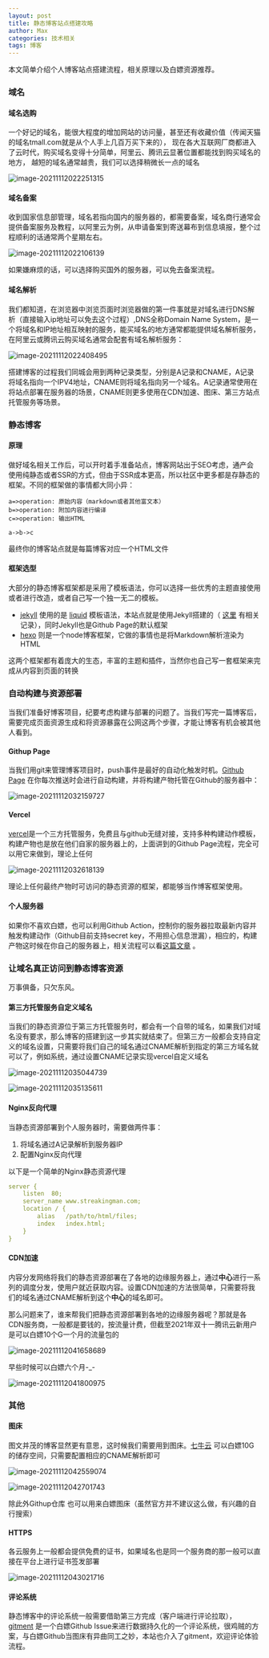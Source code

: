 ```yaml
---
layout: post
title: 静态博客站点搭建攻略
author: Max
categories: 技术相关
tags: 博客
---
```


本文简单介绍个人博客站点搭建流程，相关原理以及白嫖资源推荐。

### 域名

#### 域名选购
一个好记的域名，能很大程度的增加网站的访问量，甚至还有收藏价值（传闻天猫的域名tmall.com就是从个人手上几百万买下来的），
现在各大互联网厂商都进入了云时代，购买域名变得十分简单，阿里云、腾讯云显著位置都能找到购买域名的地方，
越短的域名通常越贵，我们可以选择稍微长一点的域名

![image-20211112022251315](https://media-bed.streakingman.com/image-20211112022251315.png)

#### 域名备案
收到国家信息部管理，域名若指向国内的服务器的，都需要备案，域名商行通常会提供备案服务及教程，以阿里云为例，从申请备案到寄送幕布到信息填报，整个过程顺利的话通常两个星期左右。

![image-20211112022106139](https://media-bed.streakingman.com/image-20211112022106139.png)

如果嫌麻烦的话，可以选择购买国外的服务器，可以免去备案流程。

#### 域名解析
我们都知道，在浏览器中浏览页面时浏览器做的第一件事就是对域名进行DNS解析（直接输入ip地址可以免去这个过程）,DNS全称Domain Name System，是一个将域名和IP地址相互映射的服务，能买域名的地方通常都能提供域名解析服务，在阿里云或腾讯云购买域名通常会配套有域名解析服务：

![image-20211112022408495](https://media-bed.streakingman.com/image-20211112022408495.png)

搭建博客的过程我们同城会用到两种记录类型，分别是A记录和CNAME，A记录将域名指向一个IPV4地址，CNAME则将域名指向另一个域名。A记录通常使用在将站点部署在服务器的场景，CNAME则更多使用在CDN加速、图床、第三方站点托管服务等场景。

### 静态博客

#### 原理

做好域名相关工作后，可以开时着手准备站点，博客网站出于SEO考虑，通产会使用纯静态或者SSR的方式，但由于SSR成本更高，所以社区中更多都是存静态的框架。不同的框架做的事情都大同小异：

```flow
a=>operation: 原始内容（markdown或者其他富文本）
b=>operation: 附加内容进行编译
c=>operation: 输出HTML

a->b->c
```

最终你的博客站点就是每篇博客对应一个HTML文件

#### 框架选型

大部分的静态博客框架都是采用了模板语法，你可以选择一些优秀的主题直接使用或者进行改造，或者自己写一个独一无二的模板。

- [jekyll](https://www.jekyll.com.cn/) 使用的是 [liquid](https://liquid.bootcss.com/basics/introduction/) 模板语法，本站点就是使用Jekyll搭建的（ [这里](https://blog.streakingman.com/%E5%BF%83%E5%BE%97%E9%9A%8F%E7%AC%94/2021/01/21/jekyll-github-page-%E9%83%A8%E7%BD%B2%E6%80%BB%E7%BB%93.html) 有相关记录），同时Jekyll也是Github Page的默认框架
- [hexo](https://hexo.io/zh-cn/docs/templates) 则是一个node博客框架，它做的事情也是将Markdown解析渲染为HTML

这两个框架都有着庞大的生态，丰富的主题和插件，当然你也自己写一套框架来完成从内容到页面的转换

### 自动构建与资源部署

当我们准备好博客项目，纪要考虑构建与部署的问题了。当我们写完一篇博客后，需要完成页面资源生成和将资源暴露在公网这两个步骤，才能让博客有机会被其他人看到。

#### Githup Page

当我们用git来管理博客项目时，push事件是最好的自动化触发时机。[Github Page](https://docs.github.com/cn/pages) 在你每次推送时会进行自动构建，并将构建产物托管在Github的服务器中：

![image-20211112032159727](https://media-bed.streakingman.com/image-20211112032159727.png)

#### Vercel

[vercel](https://vercel.com/)是一个三方托管服务，免费且与github无缝对接，支持多种构建动作模板，构建产物也是放在他们自家的服务器上的，上面讲到的Github Page流程，完全可以用它来做到，理论上任何

![image-20211112032618139](https://media-bed.streakingman.com/image-20211112032618139.png)

理论上任何最终产物时可访问的静态资源的框架，都能够当作博客框架使用。

#### 个人服务器

如果你不喜欢白嫖，也可以利用Github Action，控制你的服务器拉取最新内容并触发构建动作（Github目前支持secret key，不用担心信息泄漏），相应的，构建产物这时候在你自己的服务器上，相关流程可以看[这篇文章](https://blog.streakingman.com/%E5%AD%A6%E4%B9%A0%E7%AC%94%E8%AE%B0/2021/05/27/%E4%BD%BF%E7%94%A8GithubActions%E9%83%A8%E7%BD%B2%E9%9D%99%E6%80%81%E8%B5%84%E6%BA%90-vue-%E5%88%B0GitHubPages.html) 。

### 让域名真正访问到静态博客资源

万事俱备，只欠东风。

#### 第三方托管服务自定义域名

当我们的静态资源位于第三方托管服务时，都会有一个自带的域名，如果我们对域名没有要求，那么博客的搭建到这一步其实就结束了。但第三方一般都会支持自定义的域名设置，只需要将我们自己的域名通过CNAME解析到指定的第三方域名就可以了，例如系统，通过设置CNAME记录实现vercel自定义域名

![image-20211112035044739](https://media-bed.streakingman.com/image-20211112035044739.png)

![image-20211112035135611](https://media-bed.streakingman.com/image-20211112035135611.png)

#### Nginx反向代理

当静态资源部署到个人服务器时，需要做两件事：

1. 将域名通过A记录解析到服务器IP
2. 配置Nginx反向代理

以下是一个简单的Nginx静态资源代理

```yaml
server {
	listen	80;
	server_name	www.streakingman.com;
	location / {
		alias   /path/to/html/files;
		index 	index.html;
	}
}
```

#### CDN加速

内容分发网络将我们的静态资源部署在了各地的边缘服务器上，通过**中心**进行一系列的调度分发，使用户就近获取内容。设置CDN加速的方法很简单，只需要将我们的域名通过CNAME解析到这个**中心**的域名即可。

那么问题来了，谁来帮我们把静态资源部署到各地的边缘服务器呢？那就是各CDN服务商，一般都是要钱的，按流量计费，但截至2021年双十一腾讯云新用户是可以白嫖10个G一个月的流量包的

![image-20211112041658689](https://media-bed.streakingman.com/image-20211112041658689.png)

早些时候可以白嫖六个月-_-

![image-20211112041800975](https://media-bed.streakingman.com/image-20211112041800975.png)

### 其他

#### 图床

图文并茂的博客显然更有意思，这时候我们需要用到图床。[七牛云](https://www.qiniu.com/) 可以白嫖10G的储存空间，只需要配置相应的CNAME解析即可

![image-20211112042559074](https://media-bed.streakingman.com/image-20211112042559074.png)

![image-20211112042701743](https://media-bed.streakingman.com/image-20211112042701743.png)

除此外Githup仓库 也可以用来白嫖图床（虽然官方并不建议这么做，有兴趣的自行搜索）

#### HTTPS

各云服务上一般都会提供免费的证书，如果域名也是同一个服务商的那一般可以直接在平台上进行证书签发部署

![image-20211112043021716](https://media-bed.streakingman.com/image-20211112043021716.png)

#### 评论系统

静态博客中的评论系统一般需要借助第三方完成（客户端进行评论拉取），[gitment](https://github.com/imsun/gitment) 是一个白嫖Github Issue来进行数据持久化的一个评论系统，很鸡贼的方案，与白嫖Github当图床有异曲同工之妙，本站也介入了gitment，欢迎评论体验流程。



